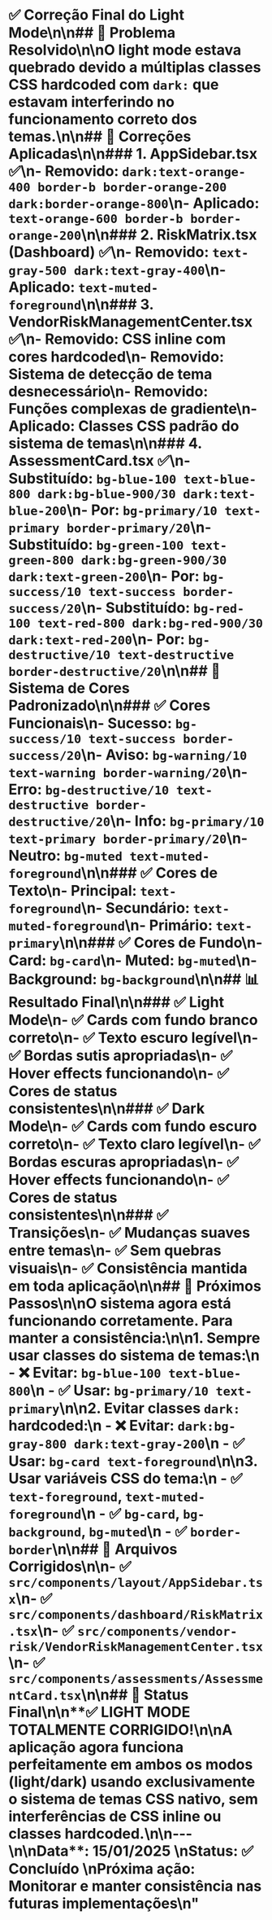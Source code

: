 # ✅ Correção Final do Light Mode\n\n## 🎯 Problema Resolvido\n\nO light mode estava quebrado devido a múltiplas classes CSS hardcoded com `dark:` que estavam interferindo no funcionamento correto dos temas.\n\n## 🔧 Correções Aplicadas\n\n### 1. **AppSidebar.tsx** ✅\n- Removido: `dark:text-orange-400 border-b border-orange-200 dark:border-orange-800`\n- Aplicado: `text-orange-600 border-b border-orange-200`\n\n### 2. **RiskMatrix.tsx (Dashboard)** ✅\n- Removido: `text-gray-500 dark:text-gray-400`\n- Aplicado: `text-muted-foreground`\n\n### 3. **VendorRiskManagementCenter.tsx** ✅\n- Removido: CSS inline com cores hardcoded\n- Removido: Sistema de detecção de tema desnecessário\n- Removido: Funções complexas de gradiente\n- Aplicado: Classes CSS padrão do sistema de temas\n\n### 4. **AssessmentCard.tsx** ✅\n- Substituído: `bg-blue-100 text-blue-800 dark:bg-blue-900/30 dark:text-blue-200`\n- Por: `bg-primary/10 text-primary border-primary/20`\n- Substituído: `bg-green-100 text-green-800 dark:bg-green-900/30 dark:text-green-200`\n- Por: `bg-success/10 text-success border-success/20`\n- Substituído: `bg-red-100 text-red-800 dark:bg-red-900/30 dark:text-red-200`\n- Por: `bg-destructive/10 text-destructive border-destructive/20`\n\n## 🎨 Sistema de Cores Padronizado\n\n### ✅ Cores Funcionais\n- **Sucesso**: `bg-success/10 text-success border-success/20`\n- **Aviso**: `bg-warning/10 text-warning border-warning/20`\n- **Erro**: `bg-destructive/10 text-destructive border-destructive/20`\n- **Info**: `bg-primary/10 text-primary border-primary/20`\n- **Neutro**: `bg-muted text-muted-foreground`\n\n### ✅ Cores de Texto\n- **Principal**: `text-foreground`\n- **Secundário**: `text-muted-foreground`\n- **Primário**: `text-primary`\n\n### ✅ Cores de Fundo\n- **Card**: `bg-card`\n- **Muted**: `bg-muted`\n- **Background**: `bg-background`\n\n## 📊 Resultado Final\n\n### ✅ Light Mode\n- ✅ Cards com fundo branco correto\n- ✅ Texto escuro legível\n- ✅ Bordas sutis apropriadas\n- ✅ Hover effects funcionando\n- ✅ Cores de status consistentes\n\n### ✅ Dark Mode\n- ✅ Cards com fundo escuro correto\n- ✅ Texto claro legível\n- ✅ Bordas escuras apropriadas\n- ✅ Hover effects funcionando\n- ✅ Cores de status consistentes\n\n### ✅ Transições\n- ✅ Mudanças suaves entre temas\n- ✅ Sem quebras visuais\n- ✅ Consistência mantida em toda aplicação\n\n## 🚀 Próximos Passos\n\nO sistema agora está funcionando corretamente. Para manter a consistência:\n\n1. **Sempre usar classes do sistema de temas**:\n   - ❌ Evitar: `bg-blue-100 text-blue-800`\n   - ✅ Usar: `bg-primary/10 text-primary`\n\n2. **Evitar classes `dark:` hardcoded**:\n   - ❌ Evitar: `dark:bg-gray-800 dark:text-gray-200`\n   - ✅ Usar: `bg-card text-foreground`\n\n3. **Usar variáveis CSS do tema**:\n   - ✅ `text-foreground`, `text-muted-foreground`\n   - ✅ `bg-card`, `bg-background`, `bg-muted`\n   - ✅ `border-border`\n\n## 📁 Arquivos Corrigidos\n\n- ✅ `src/components/layout/AppSidebar.tsx`\n- ✅ `src/components/dashboard/RiskMatrix.tsx`\n- ✅ `src/components/vendor-risk/VendorRiskManagementCenter.tsx`\n- ✅ `src/components/assessments/AssessmentCard.tsx`\n\n## 🎉 Status Final\n\n**✅ LIGHT MODE TOTALMENTE CORRIGIDO!**\n\nA aplicação agora funciona perfeitamente em ambos os modos (light/dark) usando exclusivamente o sistema de temas CSS nativo, sem interferências de CSS inline ou classes hardcoded.\n\n---\n\n**Data**: 15/01/2025  \n**Status**: ✅ Concluído  \n**Próxima ação**: Monitorar e manter consistência nas futuras implementações\n"